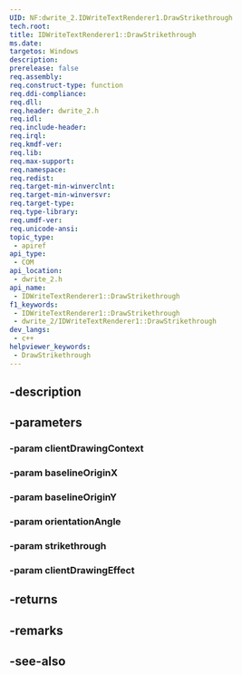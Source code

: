 ```yaml
---
UID: NF:dwrite_2.IDWriteTextRenderer1.DrawStrikethrough
tech.root: 
title: IDWriteTextRenderer1::DrawStrikethrough
ms.date: 
targetos: Windows
description: 
prerelease: false
req.assembly: 
req.construct-type: function
req.ddi-compliance: 
req.dll: 
req.header: dwrite_2.h
req.idl: 
req.include-header: 
req.irql: 
req.kmdf-ver: 
req.lib: 
req.max-support: 
req.namespace: 
req.redist: 
req.target-min-winverclnt: 
req.target-min-winversvr: 
req.target-type: 
req.type-library: 
req.umdf-ver: 
req.unicode-ansi: 
topic_type:
 - apiref
api_type:
 - COM
api_location:
 - dwrite_2.h
api_name:
 - IDWriteTextRenderer1::DrawStrikethrough
f1_keywords:
 - IDWriteTextRenderer1::DrawStrikethrough
 - dwrite_2/IDWriteTextRenderer1::DrawStrikethrough
dev_langs:
 - c++
helpviewer_keywords:
 - DrawStrikethrough
---
```


## -description

## -parameters

### -param clientDrawingContext

### -param baselineOriginX

### -param baselineOriginY

### -param orientationAngle

### -param strikethrough

### -param clientDrawingEffect

## -returns

## -remarks

## -see-also

